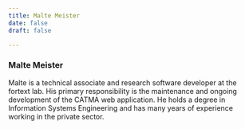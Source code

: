 ```yaml
---
title: Malte Meister
date: false
draft: false

---
```


### Malte Meister

Malte is a technical associate and research software developer at the fortext lab. His primary responsibility is the maintenance and ongoing development of the CATMA web application. He holds a degree in Information Systems Engineering and has many years of experience working in the private sector. 
